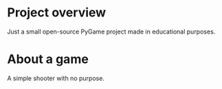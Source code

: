 # Project overview
Just a small open-source PyGame project made in educational purposes.

# About a game
A simple shooter with no purpose.
